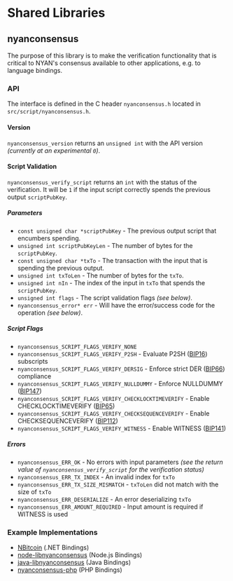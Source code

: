 Shared Libraries
================

## nyanconsensus

The purpose of this library is to make the verification functionality that is critical to NYAN's consensus available to other applications, e.g. to language bindings.

### API

The interface is defined in the C header `nyanconsensus.h` located in  `src/script/nyanconsensus.h`.

#### Version

`nyanconsensus_version` returns an `unsigned int` with the API version *(currently at an experimental `0`)*.

#### Script Validation

`nyanconsensus_verify_script` returns an `int` with the status of the verification. It will be `1` if the input script correctly spends the previous output `scriptPubKey`.

##### Parameters
- `const unsigned char *scriptPubKey` - The previous output script that encumbers spending.
- `unsigned int scriptPubKeyLen` - The number of bytes for the `scriptPubKey`.
- `const unsigned char *txTo` - The transaction with the input that is spending the previous output.
- `unsigned int txToLen` - The number of bytes for the `txTo`.
- `unsigned int nIn` - The index of the input in `txTo` that spends the `scriptPubKey`.
- `unsigned int flags` - The script validation flags *(see below)*.
- `nyanconsensus_error* err` - Will have the error/success code for the operation *(see below)*.

##### Script Flags
- `nyanconsensus_SCRIPT_FLAGS_VERIFY_NONE`
- `nyanconsensus_SCRIPT_FLAGS_VERIFY_P2SH` - Evaluate P2SH ([BIP16](https://github.com/bitcoin/bips/blob/master/bip-0016.mediawiki)) subscripts
- `nyanconsensus_SCRIPT_FLAGS_VERIFY_DERSIG` - Enforce strict DER ([BIP66](https://github.com/bitcoin/bips/blob/master/bip-0066.mediawiki)) compliance
- `nyanconsensus_SCRIPT_FLAGS_VERIFY_NULLDUMMY` - Enforce NULLDUMMY ([BIP147](https://github.com/bitcoin/bips/blob/master/bip-0147.mediawiki))
- `nyanconsensus_SCRIPT_FLAGS_VERIFY_CHECKLOCKTIMEVERIFY` - Enable CHECKLOCKTIMEVERIFY ([BIP65](https://github.com/bitcoin/bips/blob/master/bip-0065.mediawiki))
- `nyanconsensus_SCRIPT_FLAGS_VERIFY_CHECKSEQUENCEVERIFY` - Enable CHECKSEQUENCEVERIFY ([BIP112](https://github.com/bitcoin/bips/blob/master/bip-0112.mediawiki))
- `nyanconsensus_SCRIPT_FLAGS_VERIFY_WITNESS` - Enable WITNESS ([BIP141](https://github.com/bitcoin/bips/blob/master/bip-0141.mediawiki))

##### Errors
- `nyanconsensus_ERR_OK` - No errors with input parameters *(see the return value of `nyanconsensus_verify_script` for the verification status)*
- `nyanconsensus_ERR_TX_INDEX` - An invalid index for `txTo`
- `nyanconsensus_ERR_TX_SIZE_MISMATCH` - `txToLen` did not match with the size of `txTo`
- `nyanconsensus_ERR_DESERIALIZE` - An error deserializing `txTo`
- `nyanconsensus_ERR_AMOUNT_REQUIRED` - Input amount is required if WITNESS is used

### Example Implementations
- [NBitcoin](https://github.com/NicolasDorier/NBitcoin/blob/master/NBitcoin/Script.cs#L814) (.NET Bindings)
- [node-libnyanconsensus](https://github.com/bitpay/node-libnyanconsensus) (Node.js Bindings)
- [java-libnyanconsensus](https://github.com/dexX7/java-libnyanconsensus) (Java Bindings)
- [nyanconsensus-php](https://github.com/Bit-Wasp/nyanconsensus-php) (PHP Bindings)
